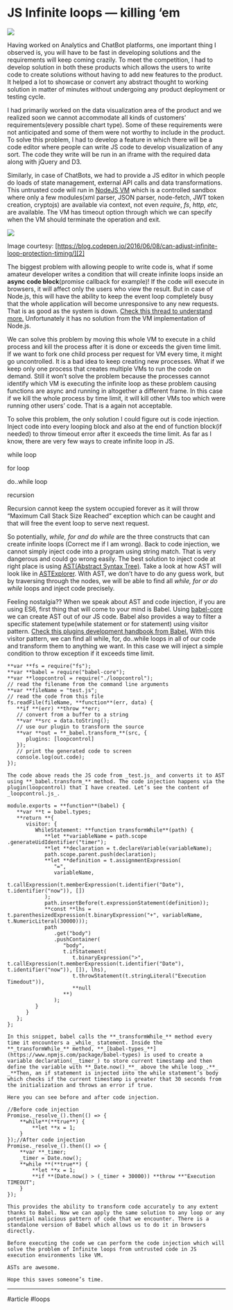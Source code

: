 # JS Infinite loops — killing ‘em

![][image-1]

Having worked on Analytics and ChatBot platforms, one important thing I observed is, you will have to be fast in developing solutions and the requirements will keep coming crazily. To meet the competition, I had to develop solution in both these products which allows the users to write code to create solutions without having to add new features to the product. It helped a lot to showcase or convert any abstract thought to working solution in matter of minutes without undergoing any product deployment or testing cycle.

I had primarily worked on the data visualization area of the product and we realized soon we cannot accommodate all kinds of customers’ requirements(every possible chart type). Some of these requirements were not anticipated and some of them were not worthy to include in the product. To solve this problem, I had to develop a feature in which there will be a code editor where people can write JS code to develop visualization of any sort. The code they write will be run in an iframe with the required data along with jQuery and D3.

Similarly, in case of ChatBots, we had to provide a JS editor in which people do loads of state management, external API calls and data transformations. This untrusted code will run in [NodeJS VM][1] which is a controlled sandbox where only a few modules(xml parser, JSON parser, node-fetch, JWT token creation, cryptojs) are available via context, not even _require_, _fs_, _http, etc,_ are available. The VM has timeout option through which we can specify when the VM should terminate the operation and exit.

![][image-2]

Image courtesy: [https://blog.codepen.io/2016/06/08/can-adjust-infinite-loop-protection-timing/][2]

The biggest problem with allowing people to write code is, what if some amateur developer writes a condition that will create infinite loops inside an **async code block**(promise callback for example)! If the code will execute in browsers, it will affect only the users who view the result. But in case of Node.js, this will have the ability to keep the event loop completely busy that the whole application will become unresponsive to any new requests. That is as good as the system is down. [Check this thread to understand more.][3] Unfortunately it has no solution from the VM implementation of Node.js.

We can solve this problem by moving this whole VM to execute in a child process and kill the process after it is done or exceeds the given time limit. If we want to fork one child process per request for VM every time, it might go uncontrolled. It is a bad idea to keep creating new processes. What if we keep only one process that creates multiple VMs to run the code on demand. Still it won’t solve the problem because the processes cannot identify which VM is executing the infinite loop as these problem causing functions are async and running in altogether a different frame. In this case if we kill the whole process by time limit, it will kill other VMs too which were running other users’ code. That is a again not acceptable.

To solve this problem, the only solution I could figure out is code injection. Inject code into every looping block and also at the end of function block(if needed) to throw timeout error after it exceeds the time limit. As far as I know, there are very few ways to create infinite loop in JS.

while loop

for loop

do..while loop

recursion

Recursion cannot keep the system occupied forever as it will throw “Maximum Call Stack Size Reached” exception which can be caught and that will free the event loop to serve next request.

So potentially, _while, for and do while_ are the three constructs that can create infinite loops (Correct me if I am wrong). Back to code injection, we cannot simply inject code into a program using string match. That is very dangerous and could go wrong easily. The best solution to inject code at right place is using [AST(Abstract Syntax Tree)][4]. Take a look at how AST will look like in [ASTExplorer][5]. With AST, we don’t have to do any guess work, but by traversing through the nodes, we will be able to find all _while, for or do while_ loops and inject code precisely.

Feeling nostalgia?? When we speak about AST and code injection, if you are using ES6, first thing that will come to your mind is Babel. Using [babel-core][6] we can create AST out of our JS code. Babel also provides a way to filter a specific statement type(while statement or for statement) using visitor pattern. [Check this plugins development handbook from Babel.][7] With this visitor pattern, we can find all while, for, do..while loops in all of our code and transform them to anything we want. In this case we will inject a simple condition to throw exception if it exceeds time limit.
```
**var **fs = require("fs");  
**var **babel = require("babel-core");  
**var **loopcontrol = require("./loopcontrol");  
// read the filename from the command line arguments  
**var **fileName = "test.js";  
// read the code from this file  
fs.readFile(fileName, **function**(err, data) {  
   **if **(err) **throw **err;  
   // convert from a buffer to a string  
   **var **src = data.toString();  
   // use our plugin to transform the source  
   **var **out = **_babel.transform_**(src, {  
      plugins: [loopcontrol]  
   });  
   // print the generated code to screen  
   console.log(out.code);  
});

The code above reads the JS code from _test.js_ and converts it to AST using **_babel.transform_** method. The code injection happens via the plugin(loopcontrol) that I have created. Let’s see the content of _loopcontrol.js_.

module.exports = **function**(babel) {  
   **var **t = babel.types;  
   **return **{  
      visitor: {  
         WhileStatement: **function transformWhile**(path) {  
            **let **variableName = path.scope  
.generateUidIdentifier("timer");  
            **let **declaration = t.declareVariable(variableName);  
            path.scope.parent.push(declaration);  
            **let **definition = t.assignmentExpression(  
               "=",  
               variableName,  
               t.callExpression(t.memberExpression(t.identifier("Date"), t.identifier("now")), [])  
            );  
            path.insertBefore(t.expressionStatement(definition));  
            **const **lhs = t.parenthesizedExpression(t.binaryExpression("+", variableName, t.NumericLiteral(30000)));  
            path  
               .get("body")  
               .pushContainer(  
                  "body",  
                  t.ifStatement(  
                     t.binaryExpression(">", t.callExpression(t.memberExpression(t.identifier("Date"), t.identifier("now")), []), lhs),  
                     t.throwStatement(t.stringLiteral("Execution Timedout")),  
                     **null  
                  **)  
               );  
         }  
      }  
   };  
};

In this snippet, babel calls the **_transformWhile_** method every time it encounters a _while_ statement. Inside the **_transformWhile_** method, **_[babel-types_**](https://www.npmjs.com/package/babel-types) is used to create a variable declaration(__timer_) to store current timestamp and then define the variable with **_Date.now()_**_ above the while loop_.**_ _**Then, an if statement is injected into the while statement’s body which checks if the current timestamp is greater that 30 seconds from the initialization and throws an error if true.

Here you can see before and after code injection.

//Before code injection  
Promise._resolve_().then(() => {  
    **while**(**true**) {  
        **let **x = 1;  
    }  
});//After code injection  
Promise._resolve_().then(() => {  
    **var **_timer;  
    _timer = Date.now();  
    **while **(**true**) {  
        **let **x = 1;  
        **if **(Date.now() > (_timer + 30000)) **throw **"Execution TIMEOUT";  
    }  
});

This provides the ability to transform code accurately to any extent thanks to Babel. Now we can apply the same solution to any loop or any potential malicious pattern of code that we encounter. There is a standalone version of Babel which allows us to do it in browsers directly.

Before executing the code we can perform the code injection which will solve the problem of Infinite loops from untrusted code in JS execution environments like VM.

ASTs are awesome.

Hope this saves someone’s time.
```


---- 

[1]:	https://nodejs.org/api/vm.html
[2]:	https://blog.codepen.io/2016/06/08/can-adjust-infinite-loop-protection-timing/
[3]:	https://github.com/nodejs/node/issues/3020
[4]:	https://en.wikipedia.org/wiki/AST
[5]:	https://astexplorer.net/
[6]:	https://github.com/babel/babel/tree/master/packages/babel-core
[7]:	https://github.com/thejameskyle/babel-handbook/blob/master/translations/en/plugin-handbook.md

[image-1]:	https://miro.medium.com/max/1626/1*pq0y-SfP50SkKnew5lgoDA.png
[image-2]:	https://miro.medium.com/max/1323/1*JgljmkkE1mprwe7O6C_Cew.png

#article #loops